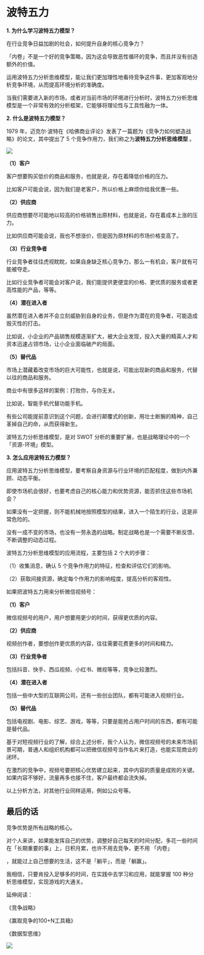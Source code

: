 # 波特五力

**1. 为什么学习波特五力模型？**

在行业竞争日益加剧的社会，如何提升自身的核心竞争力？

「内卷」不是一个好的竞争策略，因为这会导致恶性循环的竞争，而且并没有创造额外的价值。

运用波特五力分析思维模型，能让我们更加理性地看待竞争这件事，更加客观地分析竞争环境，从而提高环境分析的准确度。

当我们需要进入新的市场，或者对当前市场的环境进行分析时，波特五力分析思维模型是一个非常有效的分析框架，它能够将理论性与工具性融为一体。

**2. 什么是波特五力模型？**

1979 年，迈克尔·波特在《哈佛商业评论》发表了一篇题为《竞争力如何塑造战略》的论文，其中提出了 5 个竞争作用力，我们称之为**波特五力分析思维模型** 。

![](https://mmbiz.qpic.cn/mmbiz_png/giaycic3UNwo3BpficTQib2o2smViaLxanoanf5PNriavESygfqx5Qk8nk8oJQibHHiatOibGxJ90iaZYia1axYKiaQBqmUdtg/640?wx_fmt=png) 

**（1）客户**

客户想要购买低价的商品和服务，也就是说，存在着降低价格的压力。

比如客户可能会说，因为我们是老客户，所以价格上麻烦你给我优惠一些。

**（2）供应商**

供应商想要尽可能地以较高的价格销售出原材料，也就是说，存在着成本上涨的压力。

比如供应商可能会说，我也不想涨价，但是因为原材料的市场价格变高了。

**（3）行业竞争者**

行业竞争者往往虎视眈眈，如果自身缺乏核心竞争力，那么一有机会，客户就有可能被夺走。

比如行业竞争者可能会对客户说，我们能提供更便宜的价格、更优质的服务或者更高性能的产品，等等。

**（4）潜在进入者**

虽然潜在进入者并不会立刻威胁到自身的业务，但是作为潜在的竞争者，可能造成毁灭性的打击。

比如说，小企业的产品销售规模逐渐扩大，被大企业发现，投入大量的精英人才和资本迅速占领市场，让小企业面临破产的局面。

**（5）替代品**

市场上潜藏着改变市场的巨大可能性，也就是说，可能出现新的商品和服务，代替以往的商品和服务。

商业中有很多这样的案例：打败你，与你无关。

比如说，智能手机代替功能手机。

有些公司能提前意识到这个问题，会进行颠覆式的创新，用壮士断腕的精神，自己革掉自己的命，从而获得新生。

波特五力分析思维模型，是对 SWOT 分析的重要扩展，也是战略理论中的一个「资源-环境」模型。

**3. 怎么应用波特五力模型？**

应用波特五力分析思维模型，要考察自身资源与行业环境的匹配程度，做到内外兼顾、动态平衡。

即使市场机会很好，也要考虑自己的核心能力和优势资源，能否抓住这些市场机会？

如果没有一定把握，则不能机械地按照模型的结果，进入一个陌生的行业，这是非常危险的。

没有一成不变的市场，也没有一劳永逸的战略。制定战略也是一个需要不断反馈、不断调整的动态过程。

波特五力分析思维模型的应用流程，主要包括 2 个大的步骤：

（1）收集消息，确认 5 个竞争作用力的特征，检查和评估它们的影响。

（2）获取间接资源，确定每个作用力的影响程度，提高分析的客观性。

如果把波特五力用来分析微信视频号：

**（1）客户**

微信视频号的用户，用户想要用更少的时间，获得更优质的内容。

**（2）供应商**

视频创作者，要想创作更优质的内容，往往需要花费更多的时间和精力。

**（3）行业竞争者**

包括抖音、快手、西瓜视频、小红书、微视等等，竞争比较激烈。

**（4）潜在进入者**

包括一些中大型的互联网公司，还有一些创业团队，都有可能进入视频行业。

**（5）替代品**

包括电视剧、电影、综艺、游戏，等等，只要是能抢占用户时间的东西，都有可能是替代品。

基于对短视频行业的了解，综合上述分析，我个人认为，微信视频号的未来市场前景可期，普通人和组织机构都可以把微信视频号当作名片来打造，也能实现商业的闭环。

在激烈的竞争中，视频号要把核心优势建立起来，其中内容的质量是成败的关键。如果内容不够好，流量再多也接不住，客户最终都会流失掉。

以上分析方法，对其他行业同样适用，例如公众号等。

## **最后的话**

竞争优势是所有战略的核心。

对个人来讲，如果能发挥自己的优势，调整好自己每天的时间分配，多花一些时间在「长期重要的事」上，日积月累，也许不用去竞争，更不用  「内卷」

，就能过上自己想要的生活，这不是「躺平」，而是「躺赢」。

我相信，只要肯投入足够多的时间，在实践中去学习和应用，就能掌握 100 种分析思维模型，实现游戏的大通关。

延伸阅读：

《竞争战略》

《赢取竞争的100+N工具箱》

《数据型思维》

![](https://visitor-badge.laobi.icu/badge?page_id=sjhfx.linji&left_text=PageViews&right_color=%2300589F)